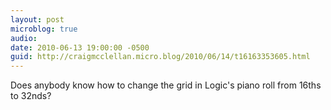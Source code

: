```yaml
---
layout: post
microblog: true
audio: 
date: 2010-06-13 19:00:00 -0500
guid: http://craigmcclellan.micro.blog/2010/06/14/t16163353605.html
---
```

Does anybody know how to change the grid in Logic's piano roll from 16ths to 32nds?
